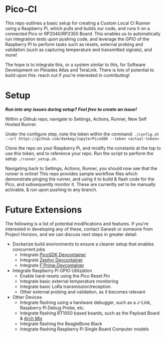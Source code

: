 # Pico-CI
This repo outlines a basic setup for creating a Custom Local CI Runner using a Raspberry Pi, which pulls and builds our code, and runs it on a connected Pico or RP2040/RP2350 Board.
This enables us to automatically run integration tests upon pushing code, and leverage the GPIO of the Raspberry PI to perform tasks such as resets, external probing and validation (such as capturing temperature and transmitted signals), and more!

The hope is to integrate this, or a system similar to this, for Software Development on Pleiades Atlas and TeraLink.
There is lots of potential to build upon this: reach out if you're interested in contributing!

# Setup
***Run into any issues during setup? Feel free to create an issue!***

Within a Github repo, navigate to Settings, Actions, Runner, New Self Hosted Runner.

Under the configure step, note the token within the command:
`./config.sh --url https://github.com/dankeg/JupyterPicoSDK --token <actual-token>`

Clone the repo on your Raspberry Pi, and modify the constants at the top to use this token, and to reference your repo.
Run the script to perform the setup `./runner_setup.sh`.

Navigating back to Settings, Actions, Runner, you should now see that the runner is online!
This repo provides sample workflow files which demonstrate pinging the runner, and using it to build & flash code for the Pico, and subsequently monitor it. 
These are currently set to be manually activable, & run upon pushing to any branch. 

# Future Extensions
The following is a list of potential modifications and features. If you're interested in developing any of these, contact Ganesh or someone from Project Horizon, and we can discuss next steps in greater detail. 
- Dockerize build environments to ensure a cleaner setup that enables concurrent jobs 
    - Integrate [PicoSDK Devcontainer](https://github.com/NU-Horizonsat/pico-sdk-template)
    - Integrate [Zephyr Devcontainer](https://github.com/zephyrproject-rtos/docker-image) 
    - Integrate [F'Prime Devcontainer](https://github.com/fprime-community/fprime-docker/tree/devel)
- Integrate Raspberry Pi GPIO Utilization
    - Enable hard-resets using the Pico Reset Pin
    - Integrate basic external temperature monitoring 
    - Integrate basic LoRa transmission/reception 
    - Other external probing and validation, as it becomes relevant
- Other Devices
    - Integrate flashing using a hardware debugger, such as a J-Link, Raspberry Pi Debug Probe, etc.
    - Integrate flashing RT1050 based boards, such as the Payload Board & [Arch Mix](https://www.seeedstudio.com/Arch-Mix-p-2901.html?srsltid=AfmBOoobFxhTZL7-anU2D6zFEJh4VMdzgBNCDeRyTfGmM7_G4sYXSwcT)
    - Integrate flashing the BeagleBone Black
    - Integrate flashing Raspberry Pi Single Board Computer models 

